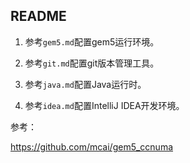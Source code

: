 ## README

1. 参考`gem5.md`配置gem5运行环境。

2. 参考`git.md`配置git版本管理工具。

3. 参考`java.md`配置Java运行时。

4. 参考`idea.md`配置IntelliJ IDEA开发环境。

参考：

https://github.com/mcai/gem5_ccnuma